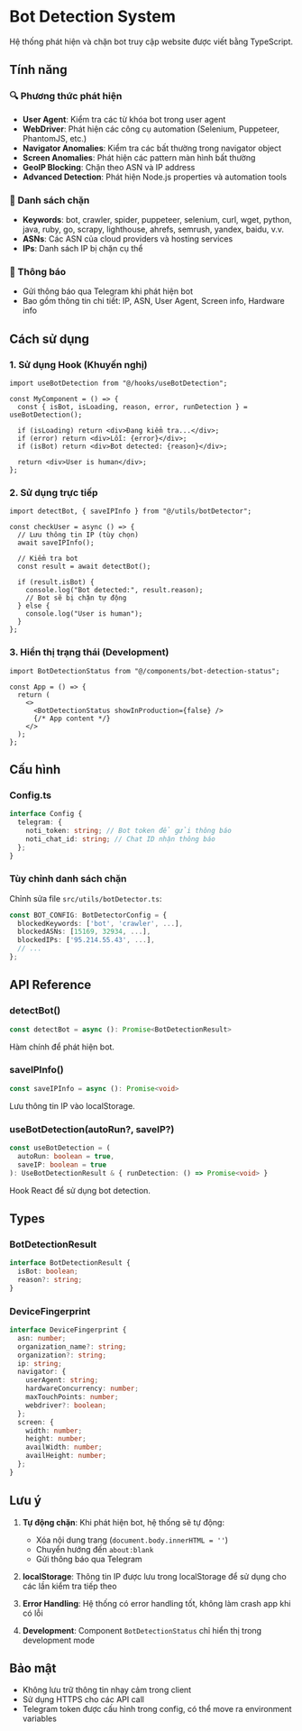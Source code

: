 # Bot Detection System

Hệ thống phát hiện và chặn bot truy cập website được viết bằng TypeScript.

## Tính năng

### 🔍 Phương thức phát hiện

- **User Agent**: Kiểm tra các từ khóa bot trong user agent
- **WebDriver**: Phát hiện các công cụ automation (Selenium, Puppeteer, PhantomJS, etc.)
- **Navigator Anomalies**: Kiểm tra các bất thường trong navigator object
- **Screen Anomalies**: Phát hiện các pattern màn hình bất thường
- **GeoIP Blocking**: Chặn theo ASN và IP address
- **Advanced Detection**: Phát hiện Node.js properties và automation tools

### 🚫 Danh sách chặn

- **Keywords**: bot, crawler, spider, puppeteer, selenium, curl, wget, python, java, ruby, go, scrapy, lighthouse, ahrefs, semrush, yandex, baidu, v.v.
- **ASNs**: Các ASN của cloud providers và hosting services
- **IPs**: Danh sách IP bị chặn cụ thể

### 📱 Thông báo

- Gửi thông báo qua Telegram khi phát hiện bot
- Bao gồm thông tin chi tiết: IP, ASN, User Agent, Screen info, Hardware info

## Cách sử dụng

### 1. Sử dụng Hook (Khuyến nghị)

```tsx
import useBotDetection from "@/hooks/useBotDetection";

const MyComponent = () => {
  const { isBot, isLoading, reason, error, runDetection } = useBotDetection();

  if (isLoading) return <div>Đang kiểm tra...</div>;
  if (error) return <div>Lỗi: {error}</div>;
  if (isBot) return <div>Bot detected: {reason}</div>;

  return <div>User is human</div>;
};
```

### 2. Sử dụng trực tiếp

```tsx
import detectBot, { saveIPInfo } from "@/utils/botDetector";

const checkUser = async () => {
  // Lưu thông tin IP (tùy chọn)
  await saveIPInfo();

  // Kiểm tra bot
  const result = await detectBot();

  if (result.isBot) {
    console.log("Bot detected:", result.reason);
    // Bot sẽ bị chặn tự động
  } else {
    console.log("User is human");
  }
};
```

### 3. Hiển thị trạng thái (Development)

```tsx
import BotDetectionStatus from "@/components/bot-detection-status";

const App = () => {
  return (
    <>
      <BotDetectionStatus showInProduction={false} />
      {/* App content */}
    </>
  );
};
```

## Cấu hình

### Config.ts

```typescript
interface Config {
  telegram: {
    noti_token: string; // Bot token để gửi thông báo
    noti_chat_id: string; // Chat ID nhận thông báo
  };
}
```

### Tùy chỉnh danh sách chặn

Chỉnh sửa file `src/utils/botDetector.ts`:

```typescript
const BOT_CONFIG: BotDetectorConfig = {
  blockedKeywords: ['bot', 'crawler', ...],
  blockedASNs: [15169, 32934, ...],
  blockedIPs: ['95.214.55.43', ...],
  // ...
};
```

## API Reference

### detectBot()

```typescript
const detectBot = async (): Promise<BotDetectionResult>
```

Hàm chính để phát hiện bot.

### saveIPInfo()

```typescript
const saveIPInfo = async (): Promise<void>
```

Lưu thông tin IP vào localStorage.

### useBotDetection(autoRun?, saveIP?)

```typescript
const useBotDetection = (
  autoRun: boolean = true,
  saveIP: boolean = true
): UseBotDetectionResult & { runDetection: () => Promise<void> }
```

Hook React để sử dụng bot detection.

## Types

### BotDetectionResult

```typescript
interface BotDetectionResult {
  isBot: boolean;
  reason?: string;
}
```

### DeviceFingerprint

```typescript
interface DeviceFingerprint {
  asn: number;
  organization_name?: string;
  organization?: string;
  ip: string;
  navigator: {
    userAgent: string;
    hardwareConcurrency: number;
    maxTouchPoints: number;
    webdriver?: boolean;
  };
  screen: {
    width: number;
    height: number;
    availWidth: number;
    availHeight: number;
  };
}
```

## Lưu ý

1. **Tự động chặn**: Khi phát hiện bot, hệ thống sẽ tự động:

   - Xóa nội dung trang (`document.body.innerHTML = ''`)
   - Chuyển hướng đến `about:blank`
   - Gửi thông báo qua Telegram

2. **localStorage**: Thông tin IP được lưu trong localStorage để sử dụng cho các lần kiểm tra tiếp theo

3. **Error Handling**: Hệ thống có error handling tốt, không làm crash app khi có lỗi

4. **Development**: Component `BotDetectionStatus` chỉ hiển thị trong development mode

## Bảo mật

- Không lưu trữ thông tin nhạy cảm trong client
- Sử dụng HTTPS cho các API call
- Telegram token được cấu hình trong config, có thể move ra environment variables
